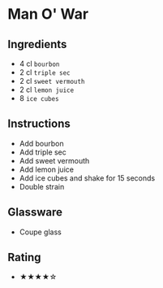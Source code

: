 # Man O' War

## Ingredients
- 4 cl `bourbon`
- 2 cl `triple sec`
- 2 cl `sweet vermouth`
- 2 cl `lemon juice`
- 8 `ice cubes`

## Instructions
- Add bourbon
- Add triple sec
- Add sweet vermouth
- Add lemon juice
- Add ice cubes and shake for 15 seconds
- Double strain

## Glassware
- Coupe glass

## Rating
- ★★★★☆